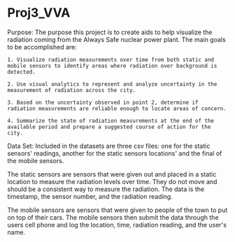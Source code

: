# Proj3_VVA

Purpose: 
  The purpose this project is to create aids to help visualize the radiation coming from the Always Safe nuclear power plant. The main goals to be accomplished are: 
  
    1. Visualize radiation measurements over time from both static and mobile sensors to identify areas where radiation over background is detected.
    
    2. Use visual analytics to represent and analyze uncertainty in the measurement of radiation across the city.
    
    3. Based on the uncertainty observed in point 2, determine if radiation measurements are reliable enough to locate areas of concern.
    
    4. Summarize the state of radiation measurements at the end of the available period and prepare a suggested course of action for the city. 
    
    
    
Data Set: 
  Included in the datasets are three csv files: one for the static sensors' readings, another for the static sensors locations' and the final of the mobile sensors. 
  
  The static sensors are sensors that were given out and placed in a static location to measure the radiation levels over time. They do not move and should be a consistent way to measure the radiation. The data is the timestamp, the sensor number, and the radiation reading.
  
  The mobile sensors are sensors that were given to people of the town to put on top of their cars. The mobile sensors then submit the data through the users cell phone and log the location, time, radiation reading, and the user's name.
  
  
